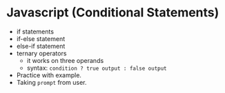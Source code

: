 # Javascript (Conditional Statements)

- if statements
- if-else statement
- else-if statement
- ternary operators
  - it works on three operands
  - syntax: `condition ? true output : false output`
- Practice with example.
- Taking `prompt` from user.
